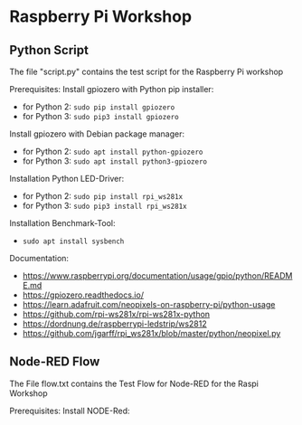 # Raspberry Pi Workshop

Python Script
-------------

The file "script.py" contains the test script for the Raspberry Pi workshop

Prerequisites:
Install gpiozero with Python pip installer: 
* for Python 2: `sudo pip install gpiozero`
* for Python 3: `sudo pip3 install gpiozero`

Install gpiozero with Debian package manager: 
* for Python 2: `sudo apt install python-gpiozero`
* for Python 3: `sudo apt install python3-gpiozero`

Installation Python LED-Driver:
* for Python 2: `sudo pip install rpi_ws281x`
* for Python 3: `sudo pip3 install rpi_ws281x`

Installation Benchmark-Tool:
* `sudo apt install sysbench`

Documentation:
* https://www.raspberrypi.org/documentation/usage/gpio/python/README.md
* https://gpiozero.readthedocs.io/
* https://learn.adafruit.com/neopixels-on-raspberry-pi/python-usage
* https://github.com/rpi-ws281x/rpi-ws281x-python
* https://dordnung.de/raspberrypi-ledstrip/ws2812
* https://github.com/jgarff/rpi_ws281x/blob/master/python/neopixel.py

Node-RED Flow
-------------

The File flow.txt contains the Test Flow for Node-RED for the Raspi Workshop

Prerequisites:
Install NODE-Red: 
